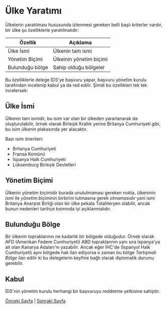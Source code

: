 # Ülke Yaratımı
Ülkelerin yaratılması hususunda izlenmesi gereken belli başlı kriterler vardır, bir ülke şu özelliklerle yaratılmalıdır:

Özellik | Açıklama
--------|----------
Ülke İsmi   | Ülkenin tam ismi
Yönetim Biçimi | Ülkeinin yönetim biçimi
Bulunduğu bölge | Sahip olduğu bölgeler

Bu özelliklerle delege İDS'ye başvuru yapar, başvuru yönetim kurulu tarafından incelenip kabul ya da red edilir. Şimdi bu özellikleri tek tek incelersek:

## Ülke İsmi
Ülkenin tam ismidir, bu isim var olan bir ülkeden yararlanarak da oluşturulabilir, örnek olarak Birleşik Krallık yerine Britanya Cumhuriyeti
gibi, bu isim ülkenin plakasında yer alacaktır.

Bazı isim önerileri:
* Britanya Cumhuriyeti
* Fransa Komünü
* İspanya Halk Cumhuriyeti
* Lüksemburg Birleşik Devletleri

## Yönetim Biçimi
Ülkenin yönetim biçimidir burada unutulmaması gereken nokta, ülkeninin *ismi* ile *yönetim biçiminin* birbirini tutmasına gerek *olmamasıdır*
yani ismi Britanya Anarşist Birliği olan bir ülke pekala Totaliteryen olabilir, ancak bunun nedenleri tarihçe kısmında iyi açıklanmalıdır.

## Bulunduğu Bölge
Bir ülkenin topraklarının ne kadarlık bir bölgede olduğudur. Örnek olarak AFD (Amerikan Federe Cumhuriyeti) ABD topraklarının yanı
sıra İspanya'ya ait olan Kanarya Adaları'nı yazabilir. Ancak eğer İHC'de (İspanyol Halk Cumhuriyeti) aynı bölgede hak ilan ediyorsa
o zaman bu bölge *Tartışmalı Bölge* ilan edilir ki bu delegelerin keyfine bağlı olarak diplomatik durumu gerebilir.

## Kabul

İDS'nin yönetim kurulu herhangi bir başvuruyu reddetme yetkisine sahiptir.

[Önceki Sayfa](magistralar_ve_y%C3%B6netim.md) | [Sonraki Sayfa](konuşma_ve_cozum_yazimi.md)
